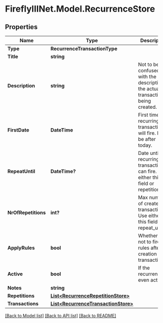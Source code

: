 # FireflyIIINet.Model.RecurrenceStore

## Properties

Name | Type | Description | Notes
------------ | ------------- | ------------- | -------------
**Type** | **RecurrenceTransactionType** |  | 
**Title** | **string** |  | 
**Description** | **string** | Not to be confused with the description of the actual transaction(s) being created. | [optional] 
**FirstDate** | **DateTime** | First time the recurring transaction will fire. Must be after today. | 
**RepeatUntil** | **DateTime?** | Date until the recurring transaction can fire. Use either this field or repetitions. | 
**NrOfRepetitions** | **int?** | Max number of created transactions. Use either this field or repeat_until. | [optional] 
**ApplyRules** | **bool** | Whether or not to fire the rules after the creation of a transaction. | [optional] 
**Active** | **bool** | If the recurrence is even active. | [optional] 
**Notes** | **string** |  | [optional] 
**Repetitions** | [**List&lt;RecurrenceRepetitionStore&gt;**](RecurrenceRepetitionStore.md) |  | 
**Transactions** | [**List&lt;RecurrenceTransactionStore&gt;**](RecurrenceTransactionStore.md) |  | 

[[Back to Model list]](../README.md#documentation-for-models) [[Back to API list]](../README.md#documentation-for-api-endpoints) [[Back to README]](../README.md)

